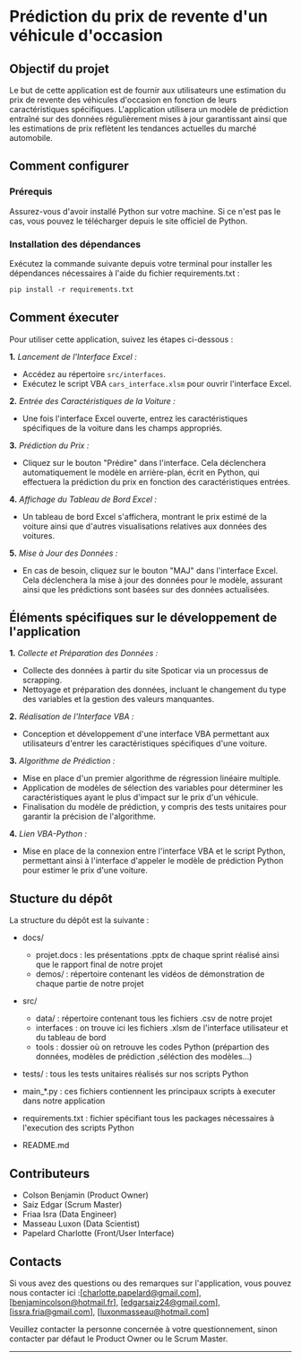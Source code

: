 # Prédiction du prix de revente d'un véhicule d'occasion 
## Objectif du projet 

Le but de cette application est de fournir aux utilisateurs une estimation du prix de revente des véhicules d'occasion en fonction de leurs caractéristiques spécifiques. L'application utilisera un modèle de prédiction entraîné sur des données régulièrement mises à jour garantissant ainsi que les estimations de prix reflètent les tendances actuelles du marché automobile.

## Comment configurer 
### Prérequis
Assurez-vous d'avoir installé Python sur votre machine. Si ce n'est pas le cas, vous pouvez le télécharger depuis le site officiel de Python.
### Installation des dépendances
Exécutez la commande suivante depuis votre terminal pour installer les dépendances nécessaires à l'aide du fichier requirements.txt :

```markdown
pip install -r requirements.txt
```
## Comment éxecuter 
Pour utiliser cette application, suivez les étapes ci-dessous :

**1.** *Lancement de l'Interface Excel :*
   - Accédez au répertoire `src/interfaces`.
   - Exécutez le script VBA `cars_interface.xlsm` pour ouvrir l'interface Excel.

**2.** *Entrée des Caractéristiques de la Voiture :*
   - Une fois l'interface Excel ouverte, entrez les caractéristiques spécifiques de la voiture dans les champs appropriés.

**3.** *Prédiction du Prix :*
   - Cliquez sur le bouton "Prédire" dans l'interface. Cela déclenchera automatiquement le modèle en arrière-plan, écrit en Python, qui effectuera la prédiction du prix en fonction des caractéristiques entrées.

**4.** *Affichage du Tableau de Bord Excel :*
   - Un tableau de bord Excel s'affichera, montrant le prix estimé de la voiture ainsi que d'autres visualisations relatives aux données des voitures.

**5.** *Mise à Jour des Données :*
   - En cas de besoin, cliquez sur le bouton "MAJ" dans l'interface Excel. Cela déclenchera la mise à jour des données pour le modèle, assurant ainsi que les prédictions sont basées sur des données actualisées.

## Éléments spécifiques sur le développement de l'application

**1.** *Collecte et Préparation des Données :*
   - Collecte des données à partir du site Spoticar via un processus de scrapping.
   - Nettoyage et préparation des données, incluant le changement du type des variables et la gestion des valeurs manquantes.

**2.** *Réalisation de l'Interface VBA :*
   - Conception et développement d'une interface VBA permettant aux utilisateurs d'entrer les caractéristiques spécifiques d'une voiture.

**3.** *Algorithme de Prédiction :*
   - Mise en place d'un premier algorithme de régression linéaire multiple.
   - Application de modèles de sélection des variables pour déterminer les caractéristiques ayant le plus d'impact sur le prix d'un véhicule.
   - Finalisation du modèle de prédiction, y compris des tests unitaires pour garantir la précision de l'algorithme.

**4.** *Lien VBA-Python :*
   - Mise en place de la connexion entre l'interface VBA et le script Python, permettant ainsi à l'interface d'appeler le modèle de prédiction Python pour estimer le prix d'une voiture.
## Stucture du dépôt 
La structure du dépôt est la suivante :

- docs/                    
  - projet.docs : les présentations .pptx de chaque sprint réalisé ainsi que le rapport final de notre projet  
  - demos/ : répertoire contenant les vidéos de démonstration de chaque partie de notre projet
  
- src/               
  - data/ : répertoire contenant tous les fichiers .csv de notre projet
  - interfaces : on trouve ici les fichiers .xlsm de l'interface utilisateur et du tableau de bord 
  - tools : dossier où on retrouve les codes Python (prépartion des données, modèles de prédiction ,séléction des modèles...)
- tests/  : tous les tests unitaires réalisés sur nos scripts Python
- main_*.py : ces fichiers contiennent les principaux scripts à executer dans notre application       
- requirements.txt  : fichier spécifiant tous les packages nécessaires à l'execution des scripts Python
- README.md          




## Contributeurs

- Colson Benjamin (Product Owner)
- Saiz Edgar (Scrum Master)
- Friaa Isra (Data Engineer)
- Masseau Luxon (Data Scientist)
- Papelard Charlotte (Front/User Interface)

## Contacts

Si vous avez des questions ou des remarques sur l'application, vous pouvez nous contacter ici :[charlotte.papelard@gmail.com], [benjamincolson@hotmail.fr], [edgarsaiz24@gmail.com], [issra.fria@gmail.com], [luxonmasseau@hotmail.com]

Veuillez contacter la personne concernée à votre questionnement, sinon contacter par défaut le Product Owner ou le Scrum Master.

  ----
